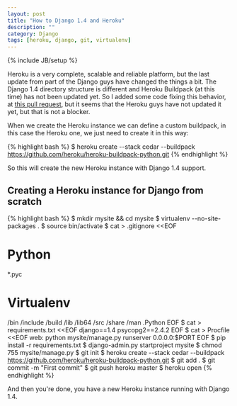 ```yaml
---
layout: post
title: "How to Django 1.4 and Heroku"
description: ""
category: Django
tags: [heroku, django, git, virtualenv]
---
```

{% include JB/setup %}


Heroku is a very complete, scalable and reliable platform, but the last update from part of the Django guys have changed the things a bit. The Django 1.4 directory structure is different and Heroku Buildpack (at this time) has not been updated yet. So I added some code fixing this behavior, at [this pull request](https://github.com/heroku/heroku-buildpack-python/pull/35), but it seems that the Heroku guys have not updated it yet, but that is not a blocker.

When we create the Heroku instance we can define a custom buildpack, in this case the Heroku one, we just need to create it in this way:

{% highlight bash %}
    $ heroku create --stack cedar --buildpack https://github.com/heroku/heroku-buildpack-python.git
{% endhighlight %}

So this will create the new Heroku instance with Django 1.4 support.

## Creating a Heroku instance for Django from scratch

{% highlight bash %}
    $ mkdir mysite && cd mysite
    $ virtualenv --no-site-packages .
    $ source bin/activate
    $ cat > .gitignore <<EOF
# Python
*.pyc

# Virtualenv
/bin
/include
/build
/lib
/lib64
/src
/share
/man
.Python
EOF
    $ cat > requirements.txt <<EOF
django==1.4
psycopg2==2.4.2
EOF
    $ cat > Procfile <<EOF
web: python mysite/manage.py runserver 0.0.0.0:\$PORT
EOF
    $ pip install -r requirements.txt
    $ django-admin.py startproject mysite
    $ chmod 755 mysite/manage.py
    $ git init
    $ heroku create --stack cedar --buildpack https://github.com/heroku/heroku-buildpack-python.git
    $ git add .
    $ git commit -m "First commit"
    $ git push heroku master
    $ heroku open
{% endhighlight %}

And then you're done, you have a new Heroku instance running with Django 1.4.